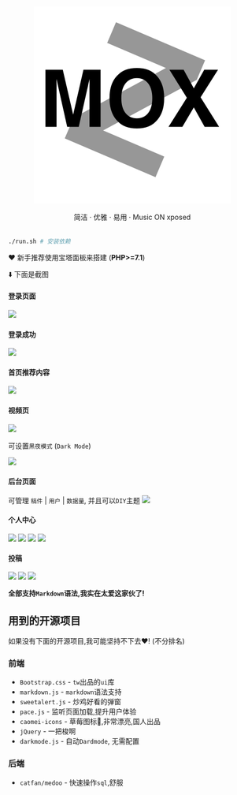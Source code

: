 <p align="center">
  <img src="resources/logo.svg">
</p>

<p align="center">
  简洁 · 优雅 · 易用 · Music ON xposed
</p>

```bash

./run.sh # 安装依赖

```

❤️ 新手推荐使用宝塔面板来搭建 (**PHP>=7.1**)

⬇️ 下面是截图

#### 登录页面

![](https://i.loli.net/2019/08/11/DHTGlRgBML8Xy6F.png)

#### 登录成功

![](https://i.loli.net/2019/08/11/A9SwpyU3vTX1Rom.png)

#### 首页推荐内容

![](https://i.loli.net/2019/08/11/yfQtMCWlS2JmdAD.png)

#### 视频页

![](https://i.loli.net/2019/08/11/LrKfXnFVRlgv2z4.png)

可设置`黑夜模式` (`Dark Mode`)

![](https://i.loli.net/2019/08/11/yrLiuF96Ol3Id7f.png)

#### 后台页面

可管理 `稿件` | `用户` | `数据量`, 并且可以`DIY`主题
![](https://i.loli.net/2019/08/11/Mf8SDQcV5FvXhar.png)

#### 个人中心

![](https://i.loli.net/2019/08/11/9w3tQMAZnU6ayY1.png)
![](https://i.loli.net/2019/08/11/d5VmIwWLN89l2ZY.png)
![](https://i.loli.net/2019/08/11/BF8ZlcuK6fDaW4V.png)
![](https://i.loli.net/2019/08/11/pClJDtIuNanhGdZ.png)

#### 投稿

![](https://i.loli.net/2019/08/11/TfoQwgRNcKL4rWh.png)
![](https://i.loli.net/2019/08/11/Dltw7FMd3UkpQXy.png)
![](https://i.loli.net/2019/08/11/ydWar6QoCY79HUO.png)


**全部支持`Markdown`语法,我实在太爱这家伙了!**


## 用到的开源项目

如果没有下面的开源项目,我可能坚持不下去❤️!
(不分排名)

### 前端

- `Bootstrap.css` - `tw`出品的`ui`库
- `markdown.js` - `markdown`语法支持
- `sweetalert.js` - 炒鸡好看的弹窗
- `pace.js` - 监听页面加载,提升用户体验
- `caomei-icons` - 草莓图标🍓,非常漂亮,国人出品
- `jQuery` - 一把梭啊
- `darkmode.js` - 自动`Dardmode`, 无需配置

### 后端

- `catfan/medoo` - 快速操作`sql`,舒服